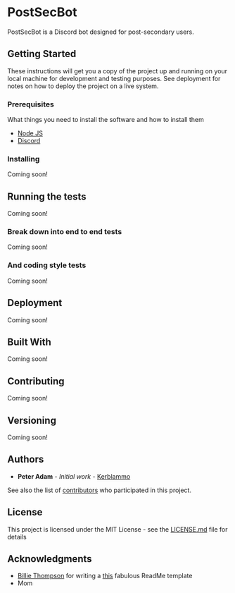 # PostSecBot

PostSecBot is a Discord bot designed for post-secondary users. 

## Getting Started

These instructions will get you a copy of the project up and running on your local machine for development and testing purposes. See deployment for notes on how to deploy the project on a live system.



### Prerequisites

What things you need to install the software and how to install them

* [Node JS](https://nodejs.org/en/download/)
* [Discord](https://discordapp.com/)

### Installing

Coming soon!

## Running the tests

Coming soon!

### Break down into end to end tests

Coming soon!

### And coding style tests

Coming soon!

## Deployment

Coming soon!

## Built With

Coming soon!

## Contributing

Coming soon!

## Versioning
Coming soon!

## Authors

* **Peter Adam** - *Initial work* - [Kerblammo](https://github.com/PurpleBooth)

See also the list of [contributors](https://github.com/PostSecBot/contributors) who participated in this project.

## License

This project is licensed under the MIT License - see the [LICENSE.md](LICENSE.md) file for details

## Acknowledgments

* [Billie Thompson](https://github.com/PurpleBooth) for writing a [this](https://gist.github.com/PurpleBooth/109311bb0361f32d87a2) fabulous ReadMe template
* Mom